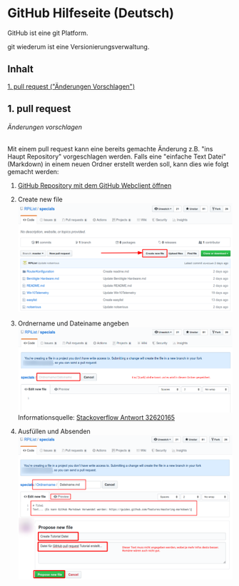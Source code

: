 # GitHub Hilfeseite (Deutsch)

GitHub ist eine git Platform.

git wiederum ist eine Versionierungsverwaltung.

## Inhalt
[1. pull request ("Änderungen Vorschlagen")](#1-pull-request)


## 1. pull request
###### Änderungen vorschlagen
Mit einem pull request kann eine bereits gemachte Änderung z.B. "ins Haupt Repository" vorgeschlagen werden.
Falls eine "einfache Text Datei" (Markdown) in einem neuen Ordner erstellt werden soll, kann dies wie folgt gemacht werden:

1. [GitHub Repository mit dem GitHub Webclient öffnen](https://github.com/RPiList/specials)

2. Create new file
![GitHub pull request 1](img/GitHub/1/1.png)

3. Ordnername und Dateiname angeben
![GitHub pull request 2](img/GitHub/1/2.png)
Informationsquelle: [Stackoverflow Antwort 32620165](https://stackoverflow.com/questions/31861651/how-to-rename-a-directory-folder-on-github-website/32620165#32620165)

4. Ausfüllen und Absenden
![GitHub pull request 3](img/GitHub/1/3.png)
